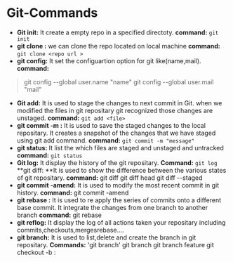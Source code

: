 # Git-Commands
- **Git init:** It create a empty repo in a specified directoty.
**command:**
`git init`
- **git clone :** we can clone the repo located on local machine
**command:**
`git clone <repo url >`
- **git config:** It set the configuartion option for git like(name,mail). 
**command:**
> git config --global user.name "name"
> git config --global user.mail "mail"
- **Git add:** It is used to stage the changes to next commit in Git. when we modified the files in git repositary git recognized those changes are unstaged.
**command:**
`git add <file>`
- **git commit -m :** It is used to save the staged changes to the local repositary. It creates a snapshot of the changes that we have staged using git add command.
**command:**
`git commit -m "message"`
- **git status:** It list the which files are staged and unstaged and untracked 
**command:**
`git status`
- **Git log:** It display the history of the git repositary. 
**Command:**
`git log`
**git diff: **It is used to show the difference between the various states of git repositary.
**command:**
git diff
git diff head
git diff --staged
- **git commit -amend:** It is used to modify the most recent commit in git history.
**command:**
git commit -amend
- **git rebase <base>:** It is used to re apply the series of commits onto a different base commit. It integrate the changes from one branch to another branch
**command:**
git rebase <base>
- **git reflog:** It display the log of all actions taken your repositary including commits,checkouts,mergesrebase....
- **git branch:** It is used to list,delete and create the branch in git repositary.
**Commands:**
'git branch'
git branch <branch name >
git branch feature
git checkout -b <branch name>:














